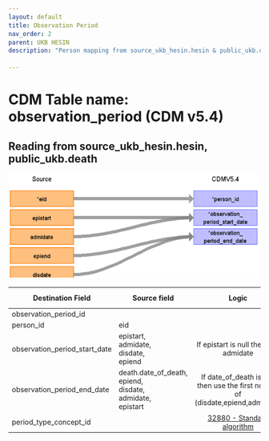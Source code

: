 ```yaml
---
layout: default
title: Observation Period
nav_order: 2
parent: UKB HESIN
description: "Person mapping from source_ukb_hesin.hesin & public_ukb.death tables"

---
```


# CDM Table name: observation_period (CDM v5.4)

## Reading from source_ukb_hesin.hesin, public_ukb.death

![](images/ukb_hesin_to_op.png)

| Destination Field | Source field | Logic | Comment field |
| --- | --- | :---: | --- |
| observation_period_id |  |  |  Autogenerate|
| person_id | eid | | |
| observation_period_start_date | epistart,<br>admidate,<br>disdate,<br>epiend| If epistart is null then use admidate| |
| observation_period_end_date |death.date_of_death,<br>epiend,<br>disdate,<br>admidate,<br>epistart | If date_of_death is null then use the first not null of (disdate,epiend,admidate)| |
| period_type_concept_id | | [32880 - Standard algorithm](https://athena.ohdsi.org/search-terms/terms/32880)| |
